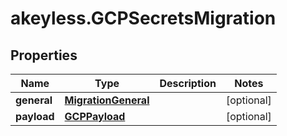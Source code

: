 # akeyless.GCPSecretsMigration

## Properties

Name | Type | Description | Notes
------------ | ------------- | ------------- | -------------
**general** | [**MigrationGeneral**](MigrationGeneral.md) |  | [optional] 
**payload** | [**GCPPayload**](GCPPayload.md) |  | [optional] 


